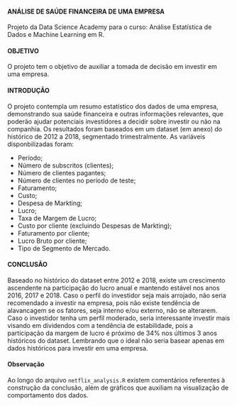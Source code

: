 #### ANÁLISE DE SAÚDE FINANCEIRA DE UMA EMPRESA
Projeto da Data Science Academy para o curso: Análise Estatística de Dados e Machine Learning em R.

#### OBJETIVO
O projeto tem o objetivo de auxiliar a tomada de decisão em investir em uma empresa.

#### INTRODUÇÃO
O projeto contempla um resumo estatístico dos dados de uma empresa, demonstrando sua saúde financeira e outras informações relevantes, que poderão ajudar potenciais investidores a decidir sobre investir ou não na companhia. Os resultados foram baseados em um dataset (em anexo) do histórico de 2012 a 2018, segmentado trimestralmente. As variáveis disponbilizadas foram:
* Período;
* Número de subscritos (clientes);
* Número de clientes pagantes;
* Número de clientes no período de teste;
* Faturamento;
* Custo;
* Despesa de Markting;
* Lucro;
* Taxa de Margem de Lucro;
* Custo por cliente (excluindo Despesas de Markting);
* Faturamento por cliente;
* Lucro Bruto por cliente;
* Tipo de Segmento de Mercado.

#### CONCLUSÃO
Baseado no histórico do dataset entre 2012 e 2018, existe um crescimento ascendente na participação do lucro anual e mantendo estável nos anos 2016, 2017 e 2018. Caso o perfil do investidor seja mais arrojado, não seria recomendado a investir na empresa, pois não existe tendência de alavancagem se os fatores, seja interno e/ou externo, não se alterarem. Caso o investidor tenha um perfil moderado, seria interessante investir mais visando em dividendos com a tendência de estabilidade, pois a participação da margem de lucro é próximo de 34% nos últimos 3 anos históricos do dataset. Lembrando que o ideal não seria basear apenas em dados históricos para investir em uma empresa.


#### Observação
Ao longo do arquivo ```netflix_analysis.R``` existem comentários referentes à construção da conclusão, além de gráficos que auxiliam na visualização de comportamento dos dados. 
